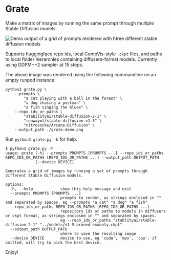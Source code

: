 # Grate

Make a matrix of images by running the same prompt through multiple Stable Diffusion models. 

![Demo output of a grid of prompts rendered with htree different stable diffusion models](grate-demo.png)

Supports huggingface repo ids, local CompVis-style `.ckpt` files, and paths to local folder hierarchies containing diffusers-format models. Currently using DDPM++2 sampler at 15 steps.

The above image was rendered using the following commandline on an empty runpod instance:

```commandline
python3 grate.py \
    --prompts \
        "a cat playing with a ball in the forest" \
        "a dog chasing a postman" \
        "a fish singing the blues" \
    --repo_ids_or_paths \
        "stabilityai/stable-diffusion-2-1" \
        "runwayml/stable-diffusion-v1-5" \
        "nitrosocke/Arcane-Diffusion" \
    --output_path ./grate-demo.png
```

Run `python3 grate.py -h` for help:

```commandline
$ python3 grate.py -h 
usage: grate [-h] --prompts PROMPTS [PROMPTS ...] --repo_ids_or_paths REPO_IDS_OR_PATHS [REPO_IDS_OR_PATHS ...] --output_path OUTPUT_PATH
             [--device DEVICE]

Generates a grid of images by running a set of prompts through different Stable Diffusion models.

options:
  -h, --help            show this help message and exit
  --prompts PROMPTS [PROMPTS ...]
                        prompts to render, as strings enclosed in "" and separated by spaces. eg --prompts "a cat" "a dog" "a fish"
  --repo_ids_or_paths REPO_IDS_OR_PATHS [REPO_IDS_OR_PATHS ...]
                        repository ids or paths to models in diffusers or ckpt format, as strings enclosed in "" and separated by spaces.
                        eg --repo_ids_or_paths "stablityai/stable-diffusion-2-1" "../models/v1-5-pruned-emaonly.ckpt"
  --output_path OUTPUT_PATH
                        where to save the resulting image
  --device DEVICE       device to use, eg 'cuda', 'mps', 'cpu'. if omitted, will try to pick the best device.
```

Enjoy!

